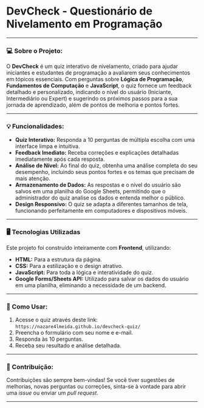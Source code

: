 # DevCheck - Questionário de Nivelamento em Programação

---

### 💻 Sobre o Projeto: 

O **DevCheck** é um quiz interativo de nivelamento, criado para ajudar iniciantes e estudantes de programação a avaliarem seus conhecimentos em tópicos essenciais. Com perguntas sobre **Lógica de Programação**, **Fundamentos de Computação** e **JavaScript**, o quiz fornece um feedback detalhado e personalizado, indicando o nível do usuário (Iniciante, Intermediário ou Expert) e sugerindo os próximos passos para a sua jornada de aprendizado, além de pontos de melhoria e pontos fortes.

---

### 💡 Funcionalidades:

* **Quiz Interativo:** Responda a 10 perguntas de múltipla escolha com uma interface limpa e intuitiva.
* **Feedback Imediato:** Receba correções e explicações detalhadas imediatamente após cada resposta.
* **Análise de Nível:** Ao final do quiz, obtenha uma análise completa do seu desempenho, incluindo seus pontos fortes e os temas que precisam de mais atenção.
* **Armazenamento de Dados:** As respostas e o nível do usuário são salvos em uma planilha do Google Sheets, permitindo que o administrador do quiz analise os dados e entenda melhor o público.
* **Design Responsivo:** O quiz se adapta a diferentes tamanhos de tela, funcionando perfeitamente em computadores e dispositivos móveis.

---

### 🖥️ Tecnologias Utilizadas

Este projeto foi construído inteiramente com **Frontend**, utilizando:

* **HTML:** Para a estrutura da página.
* **CSS:** Para a estilização e o design atrativo.
* **JavaScript:** Para toda a lógica e interatividade do quiz.
* **Google Forms/Sheets API:** Utilizado para salvar os dados do usuário em uma planilha, eliminando a necessidade de um backend.

---

### 🚀 Como Usar:

1.  Acesse o quiz através deste link: `https://nazare4lmeida.github.io/devcheck-quiz/`
2.  Preencha o formulário com seu nome e e-mail.
3.  Responda às 10 perguntas.
4.  Receba seu resultado e análise detalhada.

---

### 🤝 Contribuição:

Contribuições são sempre bem-vindas! Se você tiver sugestões de melhorias, novas perguntas ou correções, sinta-se à vontade para abrir uma *issue* ou enviar um *pull request*.

---
